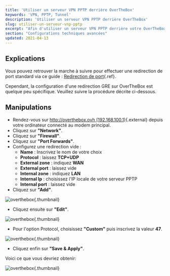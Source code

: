 ```yaml
---
title: 'Utiliser un serveur VPN PPTP derrière OverTheBox'
keywords: 'VPN, PPTP, Tunnel'
description: 'Utiliser un serveur VPN PPTP derrière OverTheBox'
slug: utiliser-un-serveur-vnp-pptp
excerpt: "Afin d'utiliser un serveur VPN PPTP derrière votre OverTheBox, il faut évidement une redirection du port TCP (par défaut le 1723). Cependant, il faut aussi une redirection GRE.  Ce guide vous montre comment effectuer cette dernière manipulation sur l'OverTheBox."
section: "Configurations techniques avancées"
updated: 2021-04-13
---
```


## Explications
Vous pouvez retrouver la marche à suivre pour effectuer une redirection de port standard via ce guide : [Redirection de port](https://docs.ovh.com/fr/overthebox/redirection-de-port/){.ref}.

Cependant, la configuration d'une redirection GRE sur OverTheBox est quelque peu spécifique. Veuillez suivre la procédure décrite ci-dessous.


## Manipulations
- Rendez-vous sur [http://overthebox.ovh (192.168.100.1)](http://overthebox.ovh){.external} depuis votre ordinateur connecté au modem principal.
- Cliquez sur **"Network"**.
- Cliquez sur **"Firewall"**.
- Cliquez sur **"Port Forwards"**.
- Configurez une redirection vide :
    - **Name** : Inscrivez le nom de votre choix
    - **Protocol** : laissez **TCP+UDP**
    - **External zone** : indiquez **WAN**
    - **External port** : laissez vide
    - **Internal zone** : indiquez **LAN**
    - **Internal Ip** : choisissez l'IP locale de votre serveur PPTP
    - **Internal port** : laissez vide
- Cliquez sur **"Add"**.

![overthebox](images/Forward1.png){.thumbnail}

- Cliquez ensuite sur **"Edit"**.

![overthebox](images/Forward2.png){.thumbnail}

- Pour l'option Protocol, choisissez **"Custom"** puis inscrivez la valeur **47**.

![overthebox](images/Forward3.png){.thumbnail}

- Cliquez enfin sur **"Save & Apply"**.

Voici ce que vous devriez obtenir:


![overthebox](images/Forward4.png){.thumbnail}
